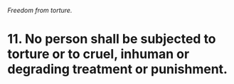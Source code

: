 *Freedom from torture.*

# 11. No person shall be subjected to torture or to cruel, inhuman or degrading treatment or punishment.
